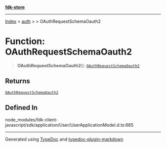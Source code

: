 [**fdk-store**](../../../README.md)
***

[Index](../../../API.md) > [auth](../../README.md) > [<internal>](../README.md) > OAuthRequestSchemaOauth2

# Function: OAuthRequestSchemaOauth2

> **OAuthRequestSchemaOauth2**(): [`OAuthRequestSchemaOauth2`](../type-aliases/type-alias.OAuthRequestSchemaOauth2.md)

## Returns

[`OAuthRequestSchemaOauth2`](../type-aliases/type-alias.OAuthRequestSchemaOauth2.md)

## Defined In

node\_modules/fdk-client-javascript/sdk/application/User/UserApplicationModel.d.ts:665

***
Generated using [TypeDoc](https://typedoc.org/) and [typedoc-plugin-markdown](https://www.npmjs.com/package/typedoc-plugin-markdown)
